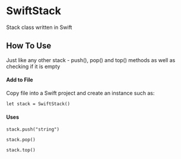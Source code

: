 # SwiftStack

Stack class written in Swift 


## How To Use 

Just like any other stack - push(), pop() and top() methods as well as checking if it is empty

#### Add to File 
Copy file into a Swift project and create an instance such as: 
    
    let stack = SwiftStack()
    
#### Uses
   
    stack.push("string")

    stack.pop()
    
    stack.top()
    

